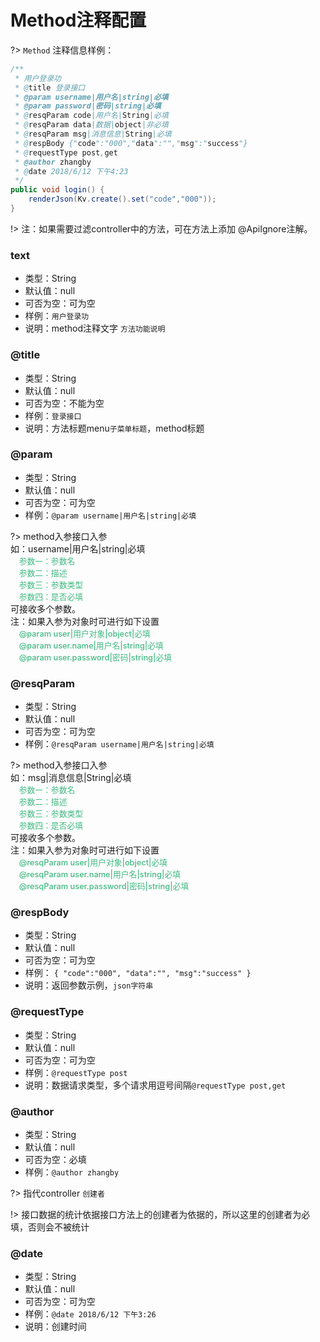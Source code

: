 # Method注释配置


?> `Method` 注释信息样例：

``` java
/**
 * 用户登录功
 * @title 登录接口
 * @param username|用户名|string|必填
 * @param password|密码|string|必填
 * @resqParam code|用户名|String|必填
 * @resqParam data|数据|object|非必填
 * @resqParam msg|消息信息|String|必填
 * @respBody {"code":"000","data":"","msg":"success"}
 * @requestType post,get
 * @author zhangby
 * @date 2018/6/12 下午4:23
 */
public void login() {
    renderJson(Kv.create().set("code","000"));
}
```
!> 注：如果需要过滤controller中的方法，可在方法上添加 @ApiIgnore注解。

### text
  - 类型：String
  - 默认值：null
  - 可否为空：可为空
  - 样例：`用户登录功`
  - 说明：method注释文字 `方法功能说明`

### @title
  - 类型：String
  - 默认值：null
  - 可否为空：不能为空
  - 样例：`登录接口`
  - 说明：方法标题menu`子菜单标题`，method标题

### @param
  - 类型：String
  - 默认值：null
  - 可否为空：可为空
  - 样例：`@param username|用户名|string|必填`

?> method入参接口入参 <br>
  如：username|用户名|string|必填<br>
  <span style="color: #42b983; font-size: .8rem;font-weight: 500;">
  &nbsp;&nbsp;&nbsp;&nbsp;参数一：参数名<br>
  &nbsp;&nbsp;&nbsp;&nbsp;参数二：描述<br>
  &nbsp;&nbsp;&nbsp;&nbsp;参数三：参数类型<br>
  &nbsp;&nbsp;&nbsp;&nbsp;参数四：是否必填<br>
  </span>
  可接收多个参数。<br>
  注：如果入参为对象时可进行如下设置<br>
  <span style="color: #42b983; font-size: .8rem;font-weight: 500;">
  &nbsp;&nbsp;&nbsp;&nbsp;@param user|用户对象|object|必填<br>
  &nbsp;&nbsp;&nbsp;&nbsp;@param user.name|用户名|string|必填<br>
  &nbsp;&nbsp;&nbsp;&nbsp;@param user.password|密码|string|必填<br>
  </span>


### @resqParam
  - 类型：String
  - 默认值：null
  - 可否为空：可为空
  - 样例：`@resqParam username|用户名|string|必填`

?> method入参接口入参 <br>
  如：msg|消息信息|String|必填<br>
  <span style="color: #42b983; font-size: .8rem;font-weight: 500;">
  &nbsp;&nbsp;&nbsp;&nbsp;参数一：参数名<br>
  &nbsp;&nbsp;&nbsp;&nbsp;参数二：描述<br>
  &nbsp;&nbsp;&nbsp;&nbsp;参数三：参数类型<br>
  &nbsp;&nbsp;&nbsp;&nbsp;参数四：是否必填<br>
  </span>
  可接收多个参数。<br>
  注：如果入参为对象时可进行如下设置<br>
  <span style="color: #42b983; font-size: .8rem;font-weight: 500;">
  &nbsp;&nbsp;&nbsp;&nbsp;@resqParam user|用户对象|object|必填<br>
  &nbsp;&nbsp;&nbsp;&nbsp;@resqParam user.name|用户名|string|必填<br>
  &nbsp;&nbsp;&nbsp;&nbsp;@resqParam user.password|密码|string|必填<br>
  </span>

### @respBody
  - 类型：String
  - 默认值：null
  - 可否为空：可为空
  - 样例：
  `{
      "code":"000",
      "data":"",
      "msg":"success"
  }`
  - 说明：返回参数示例，`json字符串`

### @requestType
  - 类型：String
  - 默认值：null
  - 可否为空：可为空
  - 样例：`@requestType post`
  - 说明：数据请求类型，多个请求用逗号间隔`@requestType post,get`


### @author
  - 类型：String
  - 默认值：null
  - 可否为空：必填
  - 样例：`@author zhangby`

  ?> 指代controller `创建者`

  !> 接口数据的统计依据接口方法上的创建者为依据的，所以这里的创建者为必填，否则会不被统计


  ### @date
  - 类型：String
  - 默认值：null
  - 可否为空：可为空
  - 样例：`@date 2018/6/12 下午3:26`
  - 说明：创建时间

